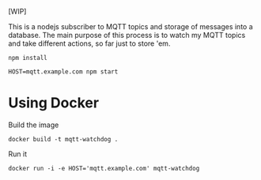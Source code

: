 [WIP]

This is a nodejs subscriber to MQTT topics and storage of messages into a database.
The main purpose of this process is to watch my MQTT topics and take different actions, so far just to store 'em.

```
npm install
```

```
HOST=mqtt.example.com npm start
```

# Using Docker

Build the image
```
docker build -t mqtt-watchdog .
```

Run it
```
docker run -i -e HOST='mqtt.example.com' mqtt-watchdog
```

